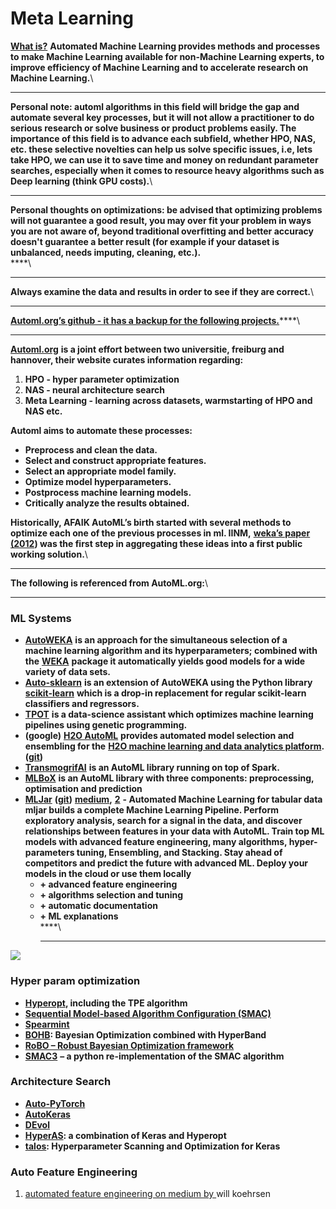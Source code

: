# Meta Learning

[**What is?**](https://www.automl.org) **Automated Machine Learning provides methods and processes to make Machine Learning available for non-Machine Learning experts, to improve efficiency of Machine Learning and to accelerate research on Machine Learning.**\
****

**Personal note: automl algorithms in this field will bridge the gap and automate several key processes, but it will not allow a practitioner to do serious research or solve business or product problems easily. The importance of this field is to advance each subfield, whether HPO, NAS, etc. these selective novelties can help us solve specific issues, i.e, lets take HPO, we can use it to save time and money on redundant parameter searches, especially when it comes to resource heavy algorithms such as Deep learning (think GPU costs).**\
****

**Personal thoughts on optimizations: be advised that optimizing problems will not guarantee a good result, you may over fit your problem in ways you are not aware of, beyond traditional overfitting and better accuracy doesn't guarantee a better result (for example if your dataset is unbalanced, needs imputing, cleaning, etc.).** \
****\
****

**Always examine the data and results in order to see if they are correct.**\
****

[**Automl.org’s github - it has a backup for the following projects.**](https://github.com/automl)****\
****

[**Automl.org**](https://www.automl.org) **is a joint effort between two universitie, freiburg and hannover, their website curates information regarding:**

1. **HPO - hyper parameter optimization**
2. **NAS - neural architecture search**
3. **Meta Learning - learning across datasets, warmstarting of HPO and NAS etc.**

**Automl aims to automate these processes:**

* **Preprocess and clean the data.**
* **Select and construct appropriate features.**
* **Select an appropriate model family.**
* **Optimize model hyperparameters.**
* **Postprocess machine learning models.**
* **Critically analyze the results obtained.**

**Historically, AFAIK AutoML’s birth started with several methods to optimize each one of the previous processes in ml. IINM,** [**weka’s paper (2012**](https://arxiv.org/abs/1208.3719)**) was the first step in aggregating these ideas into a first public working solution.**\
****

**The following is referenced from AutoML.org:**\
****

### **ML Systems**

* [**AutoWEKA**](http://www.cs.ubc.ca/labs/beta/Projects/autoweka/) **is an approach for the simultaneous selection of a machine learning algorithm and its hyperparameters; combined with the** [**WEKA**](http://www.cs.waikato.ac.nz/ml/weka/) **package it automatically yields good models for a wide variety of data sets.**
* [**Auto-sklearn**](http://automl.github.io/auto-sklearn/stable/) **is an extension of AutoWEKA using the Python library** [**scikit-learn**](http://scikit-learn.org/stable/) **which is a drop-in replacement for regular scikit-learn classifiers and regressors.**
* [**TPOT**](http://epistasislab.github.io/tpot/) **is a data-science assistant which optimizes machine learning pipelines using genetic programming.**
* **(google)** [**H2O AutoML**](http://docs.h2o.ai/h2o/latest-stable/h2o-docs/automl.html) **provides automated model selection and ensembling for the** [**H2O machine learning and data analytics platform**](http://docs.h2o.ai/h2o/latest-stable/h2o-docs/welcome.html)**. (**[**git**](https://github.com/google/automl)**)**
* [**TransmogrifAI**](https://github.com/salesforce/TransmogrifAI) **is an AutoML library running on top of Spark.**
* [**MLBoX**](https://github.com/AxeldeRomblay/MLBox) **is an AutoML  library with three components: preprocessing, optimisation and prediction**
* [**MLJar**](https://mljar.com) **(**[**git**](https://github.com/mljar/mljar-supervised)**)** [**medium**](https://medium.com/@MLJARofficial/mljar-supervised-automl-with-explanations-and-markdown-reports-36d5104e117)**,** [**2**](https://towardsdatascience.com/automating-eda-machine-learning-6ddb76c1eb4d) **- Automated Machine Learning for tabular data mljar builds a complete Machine Learning Pipeline. Perform exploratory analysis, search for a signal in the data, and discover relationships between features in your data with AutoML.  Train top ML models with advanced feature engineering, many algorithms, hyper-parameters tuning, Ensembling, and Stacking. Stay ahead of competitors and predict the future with advanced ML. Deploy your models in the cloud or use them locally**
  * **+ advanced feature engineering**
  * **+ algorithms selection and tuning**
  * **+ automatic documentation**
  * **+ ML explanations**\
    ****\
    ****

![](https://lh3.googleusercontent.com/duUZ\_u8kLJ9fhJ1AtGodADX6n3aV4CB9hsLhCV4yANEA0\_Rui8yQBAtBe\_DxHsJP0s-I8mCCRlyMgvZwJFkc0hy0TtejPLqq\_AYmOMXyE73xph8YhEjVQnYeR0lDqI0LTf5YnSOG)

### **Hyper param optimization**&#x20;

* [**Hyperopt**](http://jaberg.github.io/hyperopt/)**, including the TPE algorithm**
* [**Sequential Model-based Algorithm Configuration (SMAC)**](http://aclib.net/SMAC/)
* [**Spearmint**](https://github.com/JasperSnoek/spearmint)
* [**BOHB**](https://www.automl.org/automl/bohb/)**: Bayesian Optimization combined with HyperBand**
* [**RoBO – Robust Bayesian Optimization framework**](http://www.automl.org/automl/robo/)
* [**SMAC3**](https://github.com/automl/SMAC3) **– a python re-implementation of the SMAC algorithm**

### **Architecture Search**&#x20;

* [**Auto-PyTorch**](https://github.com/automl/Auto-PyTorch)
* [**AutoKeras**](https://autokeras.com)
* [**DEvol**](https://github.com/joeddav/devol)
* [**HyperAS**](https://github.com/maxpumperla/hyperas)**: a combination of Keras and Hyperopt**
* [**talos**](https://github.com/autonomio/talos)**: Hyperparameter Scanning and Optimization for Keras**

### **Auto Feature Engineering**

1. [automated feature engineering on medium by ](https://towardsdatascience.com/automated-feature-engineering-in-python-99baf11cc219)will koehrsen
